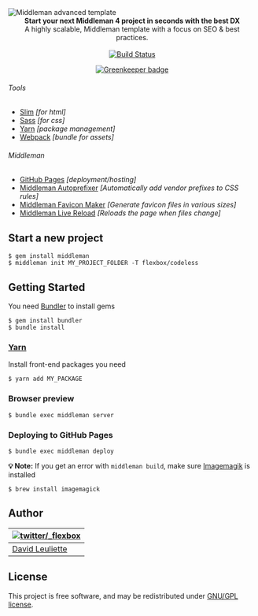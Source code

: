 <img src="https://raw.githubusercontent.com/flexbox/codeless/master/source/assets/images/codeless-middleman.jpg" alt="Middleman advanced template" align="center" />
<br />

<div align="center"><strong>Start your next Middleman 4 project in seconds with the best DX</strong></div>
<div align="center">A highly scalable, Middleman template with a focus on SEO & best practices.</div>
<br />
<div align="center">
<a href="https://travis-ci.org/flexbox/codeless">
  <img src="https://travis-ci.org/flexbox/codeless.svg?branch=master" alt="Build Status">
</a>

[![Greenkeeper badge](https://badges.greenkeeper.io/flexbox/codeless.svg)](https://greenkeeper.io/)

</div>

###### Tools
- [Slim](http://slim-lang.com) *[for html]*
- [Sass](http://sass-lang.com) *[for css]*
- [Yarn](https://yarnpkg.com) *[package management]*
- [Webpack](https://webpack.js.org/) *[bundle for assets]*

###### Middleman
- [GitHub Pages](http://pages.github.com) *[deployment/hosting]*
- [Middleman Autoprefixer](https://github.com/middleman/middleman-autoprefixer) *[Automatically add vendor prefixes to CSS rules]*
- [Middleman Favicon Maker](https://github.com/follmann/middleman-favicon-maker) *[Generate favicon files in various sizes]*
- [Middleman Live Reload](https://github.com/middleman/middleman-livereload) *[Reloads the page when files change]*

## Start a new project

    $ gem install middleman
    $ middleman init MY_PROJECT_FOLDER -T flexbox/codeless

## Getting Started

You need [Bundler](http://bundler.io/) to install gems

    $ gem install bundler
    $ bundle install

### [Yarn](https://yarnpkg.com)

Install front-end packages you need

    $ yarn add MY_PACKAGE

### Browser preview

    $ bundle exec middleman server

### Deploying to GitHub Pages

    $ bundle exec middleman deploy
    
__💡 Note:__ If you get an error with `middleman build`, make sure [Imagemagik](http://www.imagemagick.org/script/index.php) is installed 

    $ brew install imagemagick

## Author

| [![twitter/_flexbox](https://gravatar.com/avatar/66ecc55f1bc2e5863eb516ee6f20794e?s=70)](https://twitter.com/_flexbox "Follow @_flexbox on Twitter") |
|---|
| [David Leuliette](http://davidl.fr/) |

## License

This project is free software, and may be redistributed under [GNU/GPL license](LICENSE.md).

